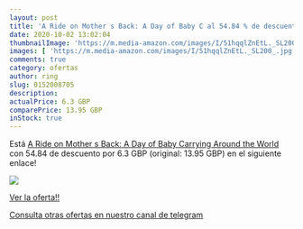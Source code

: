 ```yaml
---
layout: post
title: 'A Ride on Mother s Back: A Day of Baby C al 54.84 % de descuento'
date: 2020-10-02 13:02:04
thumbnailImage: 'https://m.media-amazon.com/images/I/51hqqlZnEtL._SL200_.jpg'
images: [ 'https://m.media-amazon.com/images/I/51hqqlZnEtL._SL200_.jpg' ]
comments: true
category: ofertas
author: ring
slug: 0152008705
description:
actualPrice: 6.3 GBP
comparePrice: 13.95 GBP
inStock: true
---
```


Está [A Ride on Mother s Back: A Day of Baby Carrying Around the World](https://www.amazon.co.uk/dp/0152008705/?tag=redken01-21) con 54.84 de descuento por 6.3 GBP (original: 13.95 GBP) en el siguiente enlace!

[![](https://m.media-amazon.com/images/I/51hqqlZnEtL._SL200_.jpg)](https://www.amazon.co.uk/dp/0152008705/?tag=redken01-21)

[Ver la oferta!!](https://www.amazon.co.uk/dp/0152008705/?tag=redken01-21)

[Consulta otras ofertas en nuestro canal de telegram](https://t.me/s/ofertas25)
